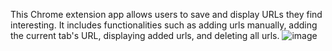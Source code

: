 This Chrome extension app allows users to save and display URLs they find interesting. It includes functionalities such as adding urls manually, adding the current tab's URL, displaying added urls, and deleting all urls.
![image](https://github.com/YuriMakaruk/53.-Deploy-the-final-version/assets/59933926/92acbf96-7d71-413c-a838-594356943c1e)
